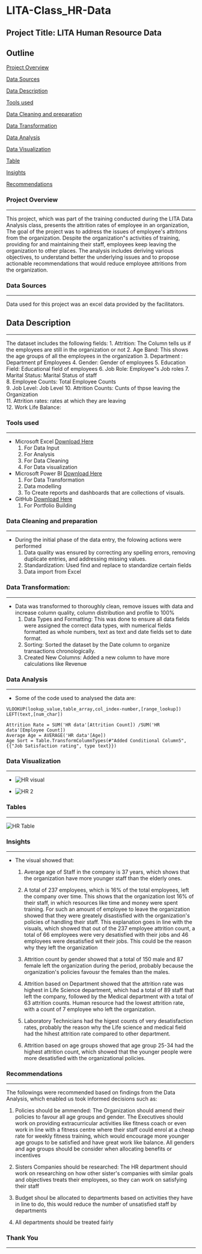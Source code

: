 # LITA-Class_HR-Data

## Project Title: LITA Human Resource Data

## Outline
[Project Overview](#project-overview)

[Data Sources](#Data-sources)

[Data Description](#data-description)

[Tools used](#tools-used)

[Data Cleaning and preparation](#data-cleaning-and-preparation) 

[Data Transformation](#data-transformation)

[Data Analysis](#data-analysis)

[Data Visualization](#data-visualization)

[Table](#table)

[Insights](#insights)

[Recommendations](#recommendations)

### Project Overview
---
This project, which was part of the training conducted during the LITA Data Analysis class, presents the attrition rates of employee in an organization, The goal of the project was to address the issues of employee's attritons from the organization. Despite the organization"s activities of training, providing for and maintaining their staff, employees keep leaving the organization to other places. The analysis includes deriving various objectives, to understand better the underlying issues and to propose actionable recommendations that would reduce employee attritions from the organization.

### Data Sources
---
Data used for this project was an excel data provided by the facilitators.

## Data Description
---
 The dataset includes the following fields:
    1. Attrition: The Column tells us if the employees are still in the organization or not
    2. Age Band: This shows the age groups of all the employees in the organization
    3. Department : Department pf Employees
    4. Gender: Gender of employees
    5. Education Field: Educational field of employees
    6. Job Role: Employee"s Job roles
    7. Marital Status: Marital Status of staff    
    8. Employee Counts: Total Employee Counts    
    9. Job Level: Job Level
    10. Attrition Counts: Cunts of thpse leaving the Organization    
    11. Attrition rates: rates at which they are leaving   
    12. Work Life Balance: 

### Tools used
---
-  Microsoft Excel [Download Here](https://www.microsoftexcel.com)
     1. For Data Input
     2. For Analysis
     3. For Data Cleaning
     4. For Data visualization
-  Microsoft Power BI [Download Here](https://www.microsoftpowerbi.com)
     1. For Data Transformation
     2. Data modelling
     3. To Create reports and dashboards that are collections of visuals.
-  GitHub [Download Here](https://www.github.com)
     1. For Portfolio Building
  
### Data Cleaning and preparation
---
- During the initial phase of the data entry, the folowing actions were performed
     1.  Data quality was ensured by correcting any spelling errors, removing duplicate entries, and addressing 
         missing values.
     2.  Standardization: Used find and replace to standardize certain fields
     3.  Data import from Excel
     
### Data Transformation:
---
- Data was transformed to thoroughly clean, remove issues with data and increase column quality, column distribution and profile to 100%
     1. Data Types and Formatting: This was done to ensure all data fields were assigned the correct data types, with numerical fields formatted as whole numbers, text as text
        and date fields set to date format. 
     2. Sorting: Sorted the dataset by the Date column to organize transactions chronologically.
     3. Created New Columns: Added a new column to have more calculations like Revenue   

### Data Analysis
---
- Some of the code used to analysed the data are:
```Excel
VLOOKUP(lookup_value,table_array,col_index-number,[range_lookup])
LEFT(text,[num_char])
```
```Power BI
Attrition Rate = SUM('HR data'[Attrition Count]) /SUM('HR data'[Employee Count])
Average Age = AVERAGE('HR data'[Age])
Age Sort = Table.TransformColumnTypes(#"Added Conditional Column5",{{"Job Satisfaction rating", type text}})
```

### Data Visualization
---
- ![HR visual](https://github.com/user-attachments/assets/1c7ccfcb-14ce-47ac-bdd2-5769490c1e59)

- ![HR 2](https://github.com/user-attachments/assets/6ae7ef91-1a42-4711-acb4-7273c9db4fbd)

### Tables
---
![HR Table](https://github.com/user-attachments/assets/b4a58802-bda2-488a-9c9f-90586451143c)

### Insights
---
- The visual showed that:
    1. Average age of Staff in the company is 37 years, which shows that the organization have more younger staff than the elderly ones.
   
    2. A total of 237 employees, which is 16% of the total employees, left the company over time. This shows that the organization lost 16% of their staff, in which resources like 
       time and money were spent training. For such an amount of employee to leave the organization showed that they were greately disastisfied with the organization's policies of 
       handling their staff. This explanation goes in line with the visuals, which showed that out of the 237 employee attrition count, a total of 66 employees were very desatisfied 
       with their jobs and 46 employees were desatisfied wit their jobs. This could be the reason why they left the organization   
   
    3. Attrition count by gender showed that a total of 150 male and 87 female left the organization during the period, probably because the organization's policies favousr the 
       females than the males.       
   
    4. Attrition based on Department showed that the attrition rate was highest in Life Science department, which had a total of 89 staff that left the company, followed by the 
       Medical department with a total of 63 attrition counts. Human resource had the lowest attrition rate, with a count of 7 employee who left the organization.       
   
    6. Laboratory Technicians had the higest counts of very desatisfaction rates, probably the reason why the Life science and medical field had the hihest attrition rate compared to 
       other department.      
   
    7. Attrition based on age groups showed that age group 25-34 had the highest attrition count, which showed that the younger people were more desatisfied with the organizational 
       policies.

### Recommendations
---
The followings were recommended based on findings from the Data Analysis, which enabled us took informed decisions such as:
   1. Policies should be ammended: The Organization should amend their policies to favour all age groups and gender. The Executives should work on providing extracurricular activities 
      like fitness coach or even work in line with a fitness centre where their staff could enrol at a cheap rate for weekly fitness training, which would encourage more younger age 
      groups to be satisfied and have great work like balance. All genders and age groups should be consider when allocating benefits or incentives

   2. Sisters Companies should be researched: The HR department should work on researching on how other sister's companies with similar goals and objectives treats their employees, so 
      they can work on satisfying their staff

   3. Budget shoul be allocated to departments based on activities they have in line to do, this would reduce the number of unsatisfied staff by departments
      
   4. All departments should be treated fairly
 
 ### Thank You
---
